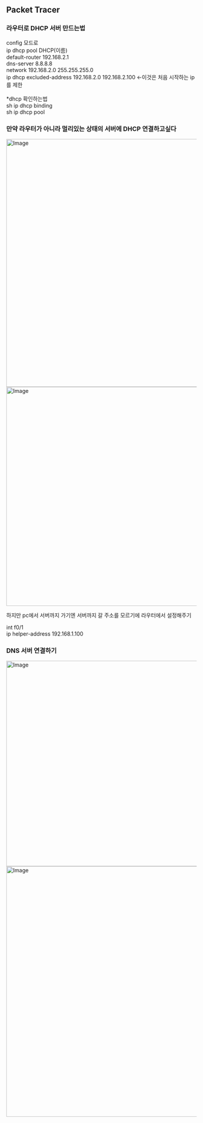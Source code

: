 ## Packet Tracer

### 라우터로 DHCP 서버 만드는법

config 모드로 <br/>
ip dhcp pool DHCP(이름)<br/>
default-router 192.168.2.1<br/>
dns-server 8.8.8.8<br/>
network 192.168.2.0 255.255.255.0<br/>
ip dhcp excluded-address 192.168.2.0 192.168.2.100 <-이것은 처음 시작하는 ip를 제한<br/>
<br/>
*dhcp 확인하는법<br/>
sh ip dhcp binding<br/>
sh ip dhcp pool<br/>

### 만약 라우터가 아니라 멀리있는 상태의 서버에 DHCP 연결하고싶다

<img width="1445" height="655" alt="Image" src="https://github.com/user-attachments/assets/2e2004aa-b666-462a-a9d3-97f6ad503f38" />

<img width="946" height="579" alt="Image" src="https://github.com/user-attachments/assets/cc0223bf-5185-4e53-80a5-95e2ea456107" />

하지만 pc에서 서버까지 가기엔 서버까지 갈 주소를 모르기에 라우터에서 설정해주기<br/>

int f0/1<br/>
ip helper-address 192.168.1.100<br/>


### DNS 서버 연결하기

<img width="521" height="543" alt="Image" src="https://github.com/user-attachments/assets/e41e8260-1726-47ff-a13d-f3e85bdcef7b" />


<img width="1192" height="662" alt="Image" src="https://github.com/user-attachments/assets/fad82170-7751-4f5b-b46b-8906f07f9a18" />



